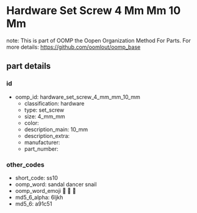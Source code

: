 # Hardware Set Screw 4 Mm Mm 10 Mm  

note: This is part of OOMP the Oopen Organization Method For Parts. For more details: https://github.com/oomlout/oomp_base

##  part details





### id
* oomp_id: hardware_set_screw_4_mm_mm_10_mm
  * classification: hardware
  * type: set_screw
  * size: 4_mm_mm
  * color: 
  * description_main: 10_mm
  * description_extra: 
  * manufacturer: 
  * part_number: 

### other_codes
* short_code: ss10
* oomp_word: sandal dancer snail
* oomp_word_emoji :sandal: :dancer: :snail:
* md5_6_alpha: 6ljkh
* md5_6: a91c51